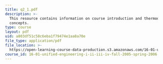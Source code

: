 ```yaml
---
title: q2_1.pdf
description: >-
  This resource contains information on course introduction and thermodynamic
  concepts.
type: course
layout: pdf
uid: a803df51c58c6eba1f79474e1aa8a70e
file_type: application/pdf
file_location: >-
  https://open-learning-course-data-production.s3.amazonaws.com/16-01-unified-engineering-i-ii-iii-iv-fall-2005-spring-2006/a803df51c58c6eba1f79474e1aa8a70e_q2_1.pdf
course_id: 16-01-unified-engineering-i-ii-iii-iv-fall-2005-spring-2006
---
```

